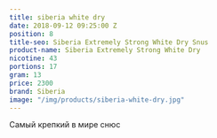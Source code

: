 ```yaml
---
title: siberia white dry
date: 2018-09-12 09:25:00 Z
position: 8
title-seo: Siberia Extremely Strong White Dry Snus
product-name: Siberia Extremely Strong White Dry
nicotine: 43
portions: 17
gram: 13
price: 2300
brand: Siberia
image: "/img/products/siberia-white-dry.jpg"
---
```


Самый крепкий в мире снюс